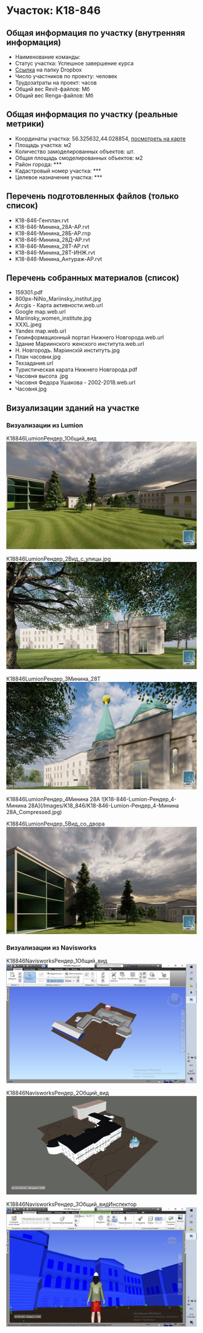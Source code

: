 # Участок: K18-846
## Общая информация по участку (внутренняя информация)
+ Наименование команды: 
+ Статус участка: Успешное завершение курса
+ [Ссылка](https://www.dropbox.com/sh/wvvgv1nw1iqred9/AABOpaMl6u-LecUewDi2C9xPa/K18_846?dl=0) на папку Dropbox
+ Число участников по проекту:  человек
+ Трудозатраты на проект:  часов
+ Общий вес Revit-файлов:  Мб
+ Общий вес Renga-файлов:  Мб
## Общая информация по участку (реальные метрики)
+ Координаты участка: 56.325632,44.028854, [посмотреть на карте](yandex.ru/maps/47/nizhny-novgorod/?ll=56.325632%2C44.028854&z=19)
+ Площадь участка:  м2
+ Количество замоделированных объектов:  шт.
+ Общая площадь смоделированных объектов:  м2
+ Район города: *** 
+ Кадастровый номер участка: *** 
+ Целевое назначение участка: *** 
## Перечень подготовленных файлов (только список)
+ K18-846-Генплан.rvt
+ K18-846-Минина_28A-АР.rvt
+ K18-846-Минина_28Б-АР.rnp
+ K18-846-Минина_28Д-АР.rvt
+ K18-846-Минина_28Т-АР.rvt
+ K18-846-Минина_28Т-ИНЖ.rvt
+ K18-846-Минина_Антураж-АР.rvt
## Перечень собранных материалов (список)
+ 159301.pdf
+ 800px-NiNo_Mariinsky_institut.jpg
+ Arcgis - Карта активности.web.url
+ Google map.web.url
+ Mariinsky_women_institute.jpg
+ XXXL.jpeg
+ Yandex map.web.url
+ Геоинформационный портал Нижнего Новгорода.web.url
+ Здание Мариинского женского института.web.url
+ Н. Новгородъ. Марiинскiй институтъ.jpg
+ План часовни.jpg
+ Техзадание.url
+ Туристическая карата Нижнего Новгорода.pdf
+ Часовня высота .jpg
+ Часовня Федора Ушакова - 2002-2018.web.url
+ Часовня.jpg
## Визуализации зданий на участке
### Визуализации из Lumion
K18846LumionРендер_1Общий_вид
![K18-846-Lumion-Рендер_1-Общий_вид](/Images/K18_846/K18-846-Lumion-Рендер_1-Общий_вид_Compressed.jpg)

K18846LumionРендер_2Вид_с_улицы.jpg
![K18-846-Lumion-Рендер_2-Вид_с_улицы.jpg](/Images/K18_846/K18-846-Lumion-Рендер_2-Вид_с_улицы.jpg_Compressed.jpg)

K18846LumionРендер_3Минина_28Т
![K18-846-Lumion-Рендер_3-Минина_28Т](/Images/K18_846/K18-846-Lumion-Рендер_3-Минина_28Т_Compressed.jpg)

K18846LumionРендер_4Минина 28А
![K18-846-Lumion-Рендер_4-Минина 28А](/Images/K18_846/K18-846-Lumion-Рендер_4-Минина 28А_Compressed.jpg)

K18846LumionРендер_5Вид_со_двора
![K18-846-Lumion-Рендер_5-Вид_со_двора](/Images/K18_846/K18-846-Lumion-Рендер_5-Вид_со_двора_Compressed.jpg)

### Визуализации из Navisworks
K18846NavisworksРендер_1Общий_вид
![K18-846-Navisworks-Рендер_1-Общий_вид](/Images/K18_846/K18-846-Navisworks-Рендер_1-Общий_вид_Compressed.jpg)

K18846NavisworksРендер_2Общий_вид
![K18-846-Navisworks-Рендер_2-Общий_вид](/Images/K18_846/K18-846-Navisworks-Рендер_2-Общий_вид_Compressed.jpg)

K18846NavisworksРендер_3Общий_видИнспектор
![K18-846-Navisworks-Рендер_3-Общий_вид-Инспектор](/Images/K18_846/K18-846-Navisworks-Рендер_3-Общий_вид-Инспектор_Compressed.jpg)

